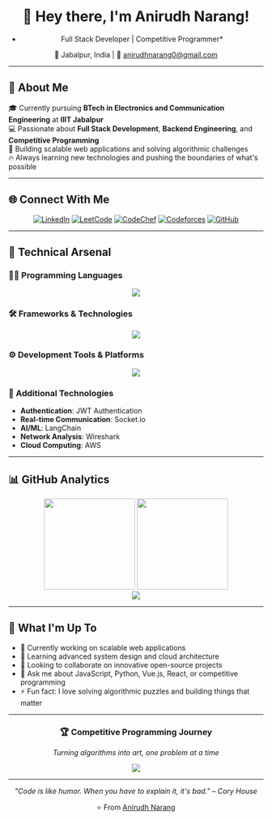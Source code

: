 <div align="center">

# 🚀 Hey there, I'm Anirudh Narang!

* Full Stack Developer | Competitive Programmer*

📍 Jabalpur, India | 📧 anirudhnarang0@gmail.com 

</div>

---

## 🎯 About Me

🎓 Currently pursuing **BTech in Electronics and Communication Engineering** at **IIIT Jabalpur**  
💻 Passionate about **Full Stack Development**, **Backend Engineering**, and **Competitive Programming**  
🌟 Building scalable web applications and solving algorithmic challenges  
🔥 Always learning new technologies and pushing the boundaries of what's possible

---

## 🌐 Connect With Me

<div align="center">

[![LinkedIn](https://img.shields.io/badge/LinkedIn-0077B5?style=for-the-badge&logo=linkedin&logoColor=white)](https://www.linkedin.com/in/anirudh-narang-0530ab281/)
[![LeetCode](https://img.shields.io/badge/LeetCode-FFA116?style=for-the-badge&logo=LeetCode&logoColor=black)](https://leetcode.com/u/ANIRUDH578/)
[![CodeChef](https://img.shields.io/badge/CodeChef-5B4638?style=for-the-badge&logo=CodeChef&logoColor=white)](https://www.codechef.com/users/anirudhnarang0)
[![Codeforces](https://img.shields.io/badge/Codeforces-1F8ACB?style=for-the-badge&logo=codeforces&logoColor=white)](https://codeforces.com/profile/Fgdg45)
[![GitHub](https://img.shields.io/badge/GitHub-100000?style=for-the-badge&logo=github&logoColor=white)](https://github.com/blazethunderstorm)

</div>

---

## 💼 Technical Arsenal

### 🧑‍💻 Programming Languages
<div align="center">
<img src="https://skillicons.dev/icons?i=js,ts,python,html,css,cpp,go,rust,ruby&perline=5" />
</div>

### 🛠️ Frameworks & Technologies
<div align="center">
<img src="https://skillicons.dev/icons?i=vue,nuxtjs,nextjs,react,nodejs,express,tailwind,prisma,mongodb,postgres&perline=5" />
</div>

### ⚙️ Development Tools & Platforms
<div align="center">
<img src="https://skillicons.dev/icons?i=vscode,git,github,docker,kubernetes,aws,rails&perline=5" />
</div>

### 🔧 Additional Technologies
- **Authentication**: JWT Authentication
- **Real-time Communication**: Socket.io
- **AI/ML**: LangChain
- **Network Analysis**: Wireshark
- **Cloud Computing**: AWS

---

## 📊 GitHub Analytics

<div align="center">
<img height="180em" src="https://github-readme-stats.vercel.app/api?username=blazethunderstorm&show_icons=true&theme=radical&include_all_commits=true&count_private=true"/>
<img height="180em" src="https://github-readme-stats.vercel.app/api/top-langs/?username=blazethunderstorm&layout=compact&langs_count=8&theme=radical"/>
</div>

<div align="center">
<img src="https://github-readme-streak-stats.herokuapp.com/?user=blazethunderstorm&theme=radical&hide_border=false" />
</div>

---

## 🎯 What I'm Up To

- 🔭 Currently working on scalable web applications
- 🌱 Learning advanced system design and cloud architecture
- 👯 Looking to collaborate on innovative open-source projects
- 💬 Ask me about JavaScript, Python, Vue.js, React, or competitive programming
- ⚡ Fun fact: I love solving algorithmic puzzles and building things that matter

---

<div align="center">

### 🏆 Competitive Programming Journey
*Turning algorithms into art, one problem at a time*

[![](https://visitcount.itsvg.in/api?id=anirudhnarang0&icon=2&color=6)](https://visitcount.itsvg.in)

---

*"Code is like humor. When you have to explain it, it's bad." – Cory House*

⭐️ From [Anirudh Narang](https://github.com/blazethunderstorm)

</div>
